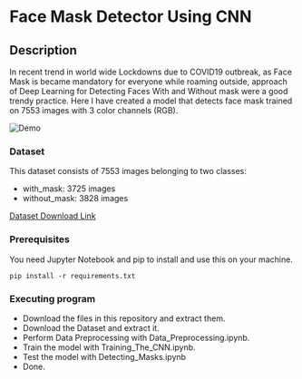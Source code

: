
# Face Mask Detector Using CNN

## Description

In recent trend in world wide Lockdowns due to COVID19 outbreak, as Face Mask is became mandatory for everyone while roaming outside, approach of Deep Learning for Detecting Faces With and Without mask were a good trendy practice. Here I have created a model that detects face mask trained on 7553 images with 3 color channels (RGB).

![Demo](demo.gif)

### Dataset

This dataset consists of 7553 images belonging to two classes:

* with_mask: 3725 images
* without_mask: 3828 images

[Dataset Download Link](https://www.kaggle.com/omkargurav/face-mask-dataset)

### Prerequisites

You need Jupyter Notebook and pip to install and use this on your machine.
```
pip install -r requirements.txt
```

### Executing program

* Download the files in this repository and extract them.
* Download the Dataset and extract it.
* Perform Data Preprocessing with Data_Preprocessing.ipynb.
* Train the model with Training_The_CNN.ipynb.
* Test the model with Detecting_Masks.ipynb
* Done.

